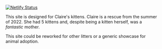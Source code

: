 [![Netlify Status](https://api.netlify.com/api/v1/badges/39274c69-39fe-45ca-ab65-ea7ed7ccb755/deploy-status)](https://app.netlify.com/sites/claireskittens/deploys)

This site is designed for Claire's kittens. Claire is a rescue from the summer of 2022. She had 5 kittens and, despite being a kitten herself, was a _fantastic_ mother. 

This site could be reworked for other litters or a generic showcase for animal adoption.